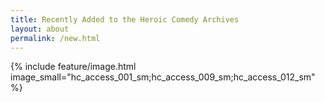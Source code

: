 ```yaml
---
title: Recently Added to the Heroic Comedy Archives
layout: about
permalink: /new.html
---
```

{% include feature/image.html image_small="hc_access_001_sm;hc_access_009_sm;hc_access_012_sm" %}